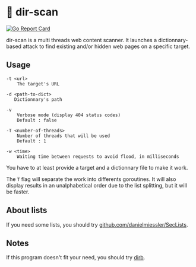 # :open_file_folder: dir-scan 
[![Go Report Card](https://goreportcard.com/badge/github.com/eze-kiel/dir-scan)](https://goreportcard.com/report/github.com/eze-kiel/dir-scan)

dir-scan is a multi threads web content scanner. It launches a dictionnary-based attack to find existing and/or hidden web pages on a specific target.

## Usage
```
-t <url>
    The target's URL

-d <path-to-dict>
   Dictionnary's path

-v
    Verbose mode (display 404 status codes)
    Default : false

-T <number-of-threads>
    Number of threads that will be used
    Default : 1

-w <time>
    Waiting time between requests to avoid flood, in milliseconds
```
You have to at least provide a target and a dictionnary file to make it work.

The `T` flag will separate the work into differents goroutines. It will also display results in an unalphabetical order due to the list splitting, but it will be faster.

## About lists
If you need some lists, you should try [github.com/danielmiessler/SecLists](github.com/danielmiessler/SecLists).

## Notes
If this program doesn't fit your need, you should try [dirb](https://tools.kali.org/web-applications/dirb).